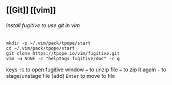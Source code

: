 ## [[Git]]  [[vim]]


###### install fugitive to use git in vim 
```
mkdir -p ~/.vim/pack/tpope/start
cd ~/.vim/pack/tpope/start
git clone https://tpope.io/vim/fugitive.git
vim -u NONE -c "helptags fugitive/doc" -c q
```

keys 
`:G` to open fugitive window
`=` to unzip file 
`=` to zip it again
`-` to stage/unstage file (add)
`Enter` to move to file